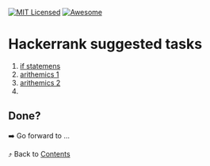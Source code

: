 [![MIT Licensed][icon-mit]][license]
[![Awesome][icon-awesome]][awesome]
&nbsp;&nbsp;&nbsp;&nbsp;&nbsp;&nbsp;

# Hackerrank suggested tasks
1. [if statemens](https://www.hackerrank.com/challenges/py-if-else)
1. [arithemics 1](https://www.hackerrank.com/challenges/python-arithmetic-operators)
1. [arithemics 2](https://www.hackerrank.com/challenges/python-division)
1. 

## Done?

➡️ Go forward to ...

⤴️ Back to [Contents](../contents.md)

[icon-chat]: https://img.shields.io/badge/chat-on%20telegram-blue.svg
[icon-mit]: https://img.shields.io/badge/license-MIT-blue.svg
[icon-awesome]: https://cdn.rawgit.com/sindresorhus/awesome/d7305f38d29fed78fa85652e3a63e154dd8e8829/media/badge.svg
[license]: https://github.com/Kottans/web/blob/master/LICENSE.md
[awesome]: https://github.com/sindresorhus/awesome
